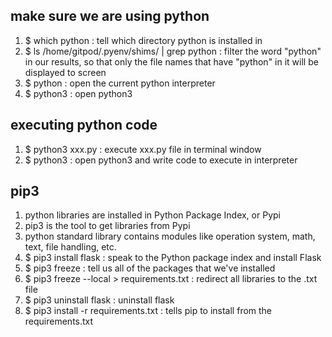 ## make sure we are using python

1. $ which python : tell which directory python is installed in
2. $ ls /home/gitpod/.pyenv/shims/ | grep python : filter the word "python" in our results, so that only the file names that
have "python" in it will be displayed to screen
3. $ python : open the current python interpreter
4. $ python3 : open python3

## executing python code 

1. $ python3 xxx.py : execute xxx.py file in terminal window
2. $ python3 : open python3 and write code to execute in interpreter

## pip3

1. python libraries are installed in Python Package Index, or Pypi
2. pip3 is the tool to get libraries from Pypi
3. python standard library contains modules like operation system, math, text, file handling, etc.
4. $ pip3 install flask : speak to the Python package index and install Flask
5. $ pip3 freeze : tell us all of the packages that we've installed
6. $ pip3 freeze --local > requirements.txt : redirect all libraries to the .txt file
7. $ pip3 uninstall flask : uninstall flask
8. $ pip3 install -r requirements.txt : tells pip to install from the requirements.txt

